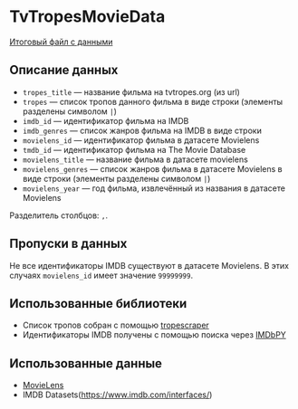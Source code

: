 # TvTropesMovieData

[Итоговый файл с данными](https://raw.githubusercontent.com/slowwavesleep/TvTropesMovieData/main/data/tropes_movie_data_final.csv)

## Описание данных

- `tropes_title` — название фильма на tvtropes.org (из url)
- `tropes` — список тропов данного фильма в виде строки (элементы разделены символом `|`)
- `imdb_id` — идентификатор фильма на IMDB
- `imdb_genres` — список жанров фильма на IMDB в виде строки 
- `movielens_id` — идентификатор фильма в датасете Movielens
- `tmdb_id` — идентификатор фильма на The Movie Database
- `movielens_title` — название фильма в датасете movielens
- `movielens_genres` — список жанров фильма в датасете Movielens в виде строки (элементы разделены символом `|`)
- `movielens_year` — год фильма, извлечённый из названия в датасете Movielens

Разделитель столбцов: `,`.

## Пропуски в данных
Не все идентификаторы IMDB существуют в датасете Movielens. В этих случаях `movielens_id` имеет значение `99999999`.

## Использованные библиотеки
- Список тропов собран с помощью [tropescraper](https://github.com/raiben/tropescraper)
- Идентификаторы IMDB получены с помощью поиска через [IMDbPY](https://imdbpy.github.io/)

## Использованные данные
- [MovieLens](https://grouplens.org/datasets/movielens/)
- IMDB Datasets(https://www.imdb.com/interfaces/)
